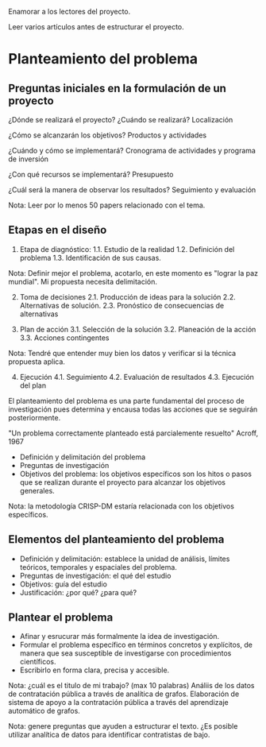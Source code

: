 Enamorar a los lectores del proyecto.

Leer varios artículos antes de estructurar el proyecto.

# Planteamiento del problema

## Preguntas iniciales en la formulación de un proyecto

¿Dónde se realizará el proyecto? ¿Cuándo se realizará? Localización

¿Cómo se alcanzarán los objetivos? Productos y actividades

¿Cuándo y cómo se implementará? Cronograma de actividades y programa de inversión

¿Con qué recursos se implementará? Presupuesto

¿Cuál será la manera de observar los resultados? Seguimiento y evaluación

Nota: Leer por lo menos 50 papers relacionado con el tema.

## Etapas en el diseño

1. Etapa de diagnóstico: 
1.1. Estudio de la realidad
1.2. Definición del problema 
1.3. Identificación de sus causas.

Nota: Definir mejor el problema, acotarlo, en este momento es "lograr la paz mundial". Mi propuesta necesita delimitación.

2. Toma de decisiones
2.1. Producción de ideas para la solución
2.2. Alternativas de solución.
2.3. Pronóstico de consecuencias de alternativas

3. Plan de acción
3.1. Selección de la solución
3.2. Planeación de la acción
3.3. Acciones contingentes

Nota: Tendré que entender muy bien los datos y verificar si la técnica propuesta aplica.

4. Ejecución
4.1. Seguimiento
4.2. Evaluación de resultados
4.3. Ejecución del plan

El planteamiento del problema es una parte fundamental del proceso de investigación pues determina y encausa todas las acciones que se seguirán posteriormente.

"Un problema correctamente planteado está parcialemente resuelto"
Acroff, 1967

- Definición y delimitación del problema
- Preguntas de investigación
- Objetivos del problema: los objetivos específicos son los hitos o pasos que se realizan durante el proyecto para alcanzar los objetivos generales.

Nota: la metodología CRISP-DM estaría relacionada con los objetivos específicos.

## Elementos del planteamiento del problema
- Definición y delimitación: establece la unidad de análisis, límites teóricos, temporales y espaciales del problema.
- Preguntas de investigación: el qué del estudio
- Objetivos: guía del estudio
- Justificación: ¿por qué? ¿para qué?

## Plantear el problema
- Afinar y esrucurar más formalmente la idea de investigación.
- Formular el problema específico en términos concretos y explícitos, de manera que sea susceptible de investigarse con procedimientos científicos.
- Escribirlo en forma clara, precisa y accesible.

Nota: ¿cuál es el titulo de mi trabajo? (max 10 palabras)
Análiis de los datos de contratación pública a través de analítica de grafos.
Elaboración de sistema de apoyo a la contratación pública a través del aprendizaje automático de grafos.

Nota: genere preguntas que ayuden a estructurar el texto. ¿Es posible utilizar analítica de datos para identificar contratistas de bajo.








